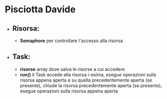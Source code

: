 # Pisciotta Davide
- ## Risorsa:
	- **Semaphore** per controllare l'accesso alla risorsa
- ## Task:
	- **risorse** array dove salva le risorse a cui accedere
	- **run()** il Task accede alla risorsa i-esima, esegue operazioni sulla risorsa appena aperta e su quella precedentemente aperta (se presente), chiude la risorsa precedentemente aperta (se presente), esegue operazioni sulla risorsa appena aperta
